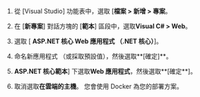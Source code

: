 1. 從 [Visual Studio] 功能表中，選取 [**檔案 > 新增 > 專案**。

1. 在 [**新專案**] 對話方塊的 [**範本**] 區段中，選取**Visual C# > Web**。

1. 選取 [ **ASP.NET 核心 Web 應用程式 （.NET 核心）**]。

1. 命名新應用程式 （或採取預設值），然後選取**[確定]**。

1. **ASP.NET 核心範本**] 下選取**Web 應用程式**，然後選取**[確定**]。

1. 取消選取**在雲端的主機**。 您會使用 Docker 為您的部署方案。

